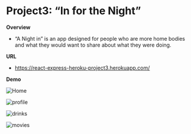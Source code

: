 # Project3: “In for the Night”

**Overview**

* “A Night in” is an app designed for people who are more home bodies and what they would want to share about what they were doing. 

**URL**

* https://react-express-heroku-project3.herokuapp.com/

**Demo**

![Home](https://user-images.githubusercontent.com/54034107/74997363-eae9c980-5423-11ea-8f46-774dcabefe71.PNG)

![profile](https://user-images.githubusercontent.com/54034107/74997386-fccb6c80-5423-11ea-8d45-814cf25206f2.PNG)

![drinks](https://user-images.githubusercontent.com/54034107/74997405-06ed6b00-5424-11ea-934e-a887a9c1064d.PNG)

![movies](https://user-images.githubusercontent.com/54034107/74997420-0ead0f80-5424-11ea-8798-294249183443.PNG)

